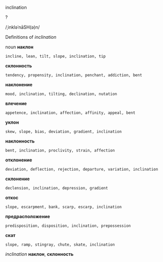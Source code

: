 inclination

?

/ˌinkləˈnāSH(ə)n/

Definitions of _inclination_

noun
**наклон**

    incline, lean, tilt, slope, inclination, tip
**склонность**

    tendency, propensity, inclination, penchant, addiction, bent
**наклонение**

    mood, inclination, tilting, declination, nutation
**влечение**

    appetence, inclination, affection, affinity, appeal, bent
**уклон**

    skew, slope, bias, deviation, gradient, inclination
**наклонность**

    bent, inclination, proclivity, strain, affection
**отклонение**

    deviation, deflection, rejection, departure, variation, inclination
**склонение**

    declension, inclination, depression, gradient
**откос**

    slope, escarpment, bank, scarp, escarp, inclination
**предрасположение**

    predisposition, disposition, inclination, prepossession
**скат**

    slope, ramp, stingray, chute, skate, inclination

_inclination_
**наклон**, **склонность**